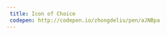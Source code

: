 ```yaml
---
 title: Icon of Choice                    
 codepen: http://codepen.io/zhongdeliu/pen/aJNBpa 
---
```

